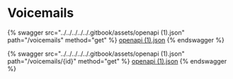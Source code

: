# Voicemails

{% swagger src="../../../../../.gitbook/assets/openapi (1).json" path="/voicemails" method="get" %}
[openapi (1).json](<../../../../../.gitbook/assets/openapi (1).json>)
{% endswagger %}

{% swagger src="../../../../../.gitbook/assets/openapi (1).json" path="/voicemails/{id}" method="get" %}
[openapi (1).json](<../../../../../.gitbook/assets/openapi (1).json>)
{% endswagger %}
